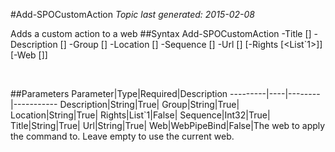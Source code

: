 #Add-SPOCustomAction
*Topic last generated: 2015-02-08*

Adds a custom action to a web
##Syntax
    Add-SPOCustomAction -Title [<String>] -Description [<String>] -Group [<String>] -Location [<String>] -Sequence [<Int32>] -Url [<String>] [-Rights [<List`1>]] [-Web [<WebPipeBind>]]

&nbsp;

##Parameters
Parameter|Type|Required|Description
---------|----|--------|-----------
Description|String|True|
Group|String|True|
Location|String|True|
Rights|List`1|False|
Sequence|Int32|True|
Title|String|True|
Url|String|True|
Web|WebPipeBind|False|The web to apply the command to. Leave empty to use the current web.
